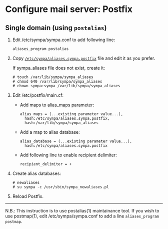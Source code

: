 Configure mail server: Postfix
==============================

Single domain (using ``postalias``)
-----------------------------------

1. Edit /etc/sympa/sympa.conf to add following line:
   ```
   aliases_program postalias
   ```

2. Copy [``/etc/sympa/aliases.sympa.postfix``](../examples/postfix/single-domain/aliases.sympa.postfix) file and edit it as you prefer.

   If sympa_aliases file does not exist, create it:
   ```
   # touch /var/lib/sympa/sympa_aliases
   # chmod 640 /var/lib/sympa/sympa_aliases
   # chown sympa:sympa /var/lib/sympa/sympa_aliases
   ```

3. Edit /etc/postfix/main.cf:

   * Add maps to alias_maps parameter:
     ```
     alias_maps = (...existing parameter value...),
       hash:/etc/sympa/aliases.sympa.postfix,
       hash:/var/lib/sympa/sympa_aliases
     ```

   * Add a map to alias database:
     ```
     alias_database = (...existing parameter value...),
       hash:/etc/sympa/aliases.sympa.postfix
     ```

   * Add following line to enable recipient delimiter:
     ```
     recipient_delimiter = +
     ```

4. Create alias databases:
   ```
   # newaliases
   # su sympa -c /usr/sbin/sympa_newaliases.pl
   ```

5. Reload Postfix.

---
N.B.: This instruction is to use postalias(1) maintainance tool.  If you
wish to use postmap(1), edit /etc/sympa/sympa.conf to add a line
``aliases_program postmap``.

